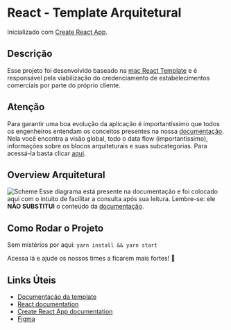 # React - Template Arquitetural

Inicializado com [Create React App](https://github.com/facebook/create-react-app).

## Descrição
Esse projeto foi desenvolvido baseado na [mac React Template]() e é responsável pela viabilização do credenciamento de estabelecimentos comerciais por parte do próprio cliente. 

## Atenção
Para garantir uma boa evolução da aplicação é importantíssimo que todos os engenheiros entendam os conceitos presentes na nossa [documentação](https://frontend.atlassian.net/l/c/1ShCmJfm). Nela você encontra a visão global, todo o data flow (importantíssimo), informações sobre os blocos arquiteturais e suas subcategorias. Para acessá-la basta clicar [aqui](https://frontend.atlassian.net/l/c/1ShCmJfm).

## Overview Arquitetural
![Scheme](public/readme/architectural-diagram.png "Diagrama da Arquitetura")
Esse diagrama está presente na documentação e foi colocado aqui com o intuito de facilitar a consulta após sua leitura. Lembre-se: ele **NÃO SUBSTITUI** o conteúdo da [documentação](https://frontend.atlassian.net/l/c/1ShCmJfm).

## Como Rodar o Projeto
Sem mistérios por aqui: `yarn install && yarn start`

Acessa lá e ajude os nossos times a ficarem mais fortes! :punch:

## Links Úteis
- [Documentação da template](https://frontend.atlassian.net/l/c/1ShCmJfm)
- [React documentation](https://reactjs.org/)
- [Create React App documentation](https://facebook.github.io/create-react-app/docs/getting-started)
- [Figma](https://www.figma.com/file/Hsk86w2uoRsftNkCIINdcz/%5BEC%5D-Draft?node-id=3%3A2)
